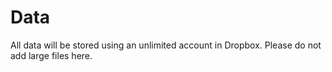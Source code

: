 # Data

All data will be stored using an unlimited account in Dropbox. Please do not add large files here.  


